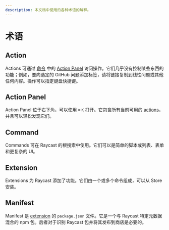 ```yaml
---
description: 本文档中使用的各种术语的解释。
---
```


# 术语

## Action

Actions 可通过 [命令](https://developers.raycast.com/information/terminology#command) 中的 [Action Panel](https://developers.raycast.com/information/terminology#action-panel) 访问操作。它们几乎没有控制某些东西的功能；例如，要向选定的 GitHub 问题添加标签，请将链接复制到线性问题或其他任何内容。操作可以指定键盘快捷键。

## Action Panel

Action Panel 位于右下角，可以使用  `⌘` `K` 打开。它包含所有当前可用的 [actions](https://developers.raycast.com/information/terminology#action)，并且可以轻松发现它们。

## Command

Commands 可在 Raycast 的根搜索中使用。它们可以是简单的脚本或列表、表单和更复杂的 UI。

## Extension

Extensions 为 Raycast 添加了功能。它们由一个或多个命令组成，可以从 Store 安装。

## Manifest

Manifest 是 [extension](https://developers.raycast.com/information/terminology#extension) 的 `package.json` 文件。它是一个与 Raycast 特定元数据混合的 npm 包。后者对于识别 Raycast 包并将其发布到商店是必要的。
